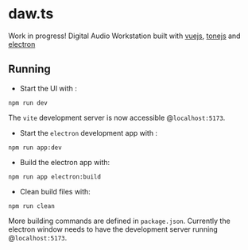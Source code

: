 # daw.ts

Work in progress!
Digital Audio Workstation built with [vuejs](https://vuejs.org/), [tonejs](https://tonejs.github.io/) and [electron](https://www.electronjs.org/)

## Running
- Start the UI with :
```commandline
npm run dev
```
The `vite` development server is now accessible @`localhost:5173`.

- Start the `electron` development app with :
```commandline
npm run app:dev
```
- Build the electron app with:
```commandline
npm run app electron:build
```
- Clean build files with:
```commandline
npm run clean
```

More building commands are defined in `package.json`.
Currently the electron window needs to have the development server running @`localhost:5173`.
